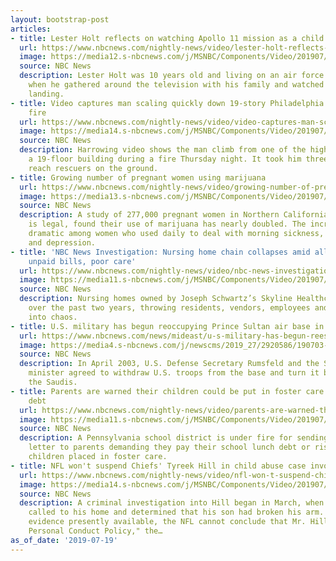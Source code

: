 ```yaml
---
layout: bootstrap-post
articles:
- title: Lester Holt reflects on watching Apollo 11 mission as a child
  url: https://www.nbcnews.com/nightly-news/video/lester-holt-reflects-on-watching-apollo-11-mission-as-a-child-64182341767
  image: https://media12.s-nbcnews.com/j/MSNBC/Components/Video/201907/nn_lho_apollo_11_essay_190719_1920x1080.nbcnews-fp-1200-630.jpg
  source: NBC News
  description: Lester Holt was 10 years old and living on an air force base in Alaska
    when he gathered around the television with his family and watched the first lunar
    landing.
- title: Video captures man scaling quickly down 19-story Philadelphia high-rise during
    fire
  url: https://www.nbcnews.com/nightly-news/video/video-captures-man-scaling-quickly-down-19-story-philadelphia-high-rise-during-fire-64181829765
  image: https://media14.s-nbcnews.com/j/MSNBC/Components/Video/201907/nn_ral_philly_high_rise_escape_190719_1920x1080.nbcnews-fp-1200-630.jpg
  source: NBC News
  description: Harrowing video shows the man climb from one of the higher floors of
    a 19-floor building during a fire Thursday night. It took him three minutes to
    reach rescuers on the ground.
- title: Growing number of pregnant women using marijuana
  url: https://www.nbcnews.com/nightly-news/video/growing-number-of-pregnant-women-using-marijuana-64181317754
  image: https://media13.s-nbcnews.com/j/MSNBC/Components/Video/201907/nn_mra_marijuana_use_and_pregnancy_190919_1920x1080.nbcnews-fp-1200-630.jpg
  source: NBC News
  description: A study of 277,000 pregnant women in Northern California, where weed
    is legal, found their use of marijuana has nearly doubled. The increase was especially
    dramatic among women who used daily to deal with morning sickness, migraines,
    and depression.
- title: 'NBC News Investigation: Nursing home chain collapses amid allegations of
    unpaid bills, poor care'
  url: https://www.nbcnews.com/nightly-news/video/nbc-news-investigation-nursing-home-chain-collapses-amid-allegations-of-unpaid-bills-poor-care-64181829714
  image: https://media11.s-nbcnews.com/j/MSNBC/Components/Video/201907/nn_sgo_nbc_news_investigates_nursing_homes_190919_1920x1080.nbcnews-fp-1200-630.jpg
  source: NBC News
  description: Nursing homes owned by Joseph Schwartz’s Skyline Healthcare have collapsed
    over the past two years, throwing residents, vendors, employees and state officials
    into chaos.
- title: U.S. military has begun reoccupying Prince Sultan air base in Saudi Arabia
  url: https://www.nbcnews.com/news/mideast/u-s-military-has-begun-reestablishing-air-base-inside-saudi-n1031916
  image: https://media4.s-nbcnews.com/j/newscms/2019_27/2920586/190703-saudi-air-base-mn-1130_3ee9aabede42b218a4c2e1e717268e31.nbcnews-fp-1200-630.jpg
  source: NBC News
  description: In April 2003, U.S. Defense Secretary Rumsfeld and the Saudi defense
    minister agreed to withdraw U.S. troops from the base and turn it back over to
    the Saudis.
- title: Parents are warned their children could be put in foster care over lunch
    debt
  url: https://www.nbcnews.com/nightly-news/video/parents-are-warned-their-children-could-be-put-in-foster-care-over-lunch-debt-64179269989
  image: https://media11.s-nbcnews.com/j/MSNBC/Components/Video/201907/nn_mal_pa_school_lunch_bills_foster_care_threat_190919_1920x1080.nbcnews-fp-1200-630.jpg
  source: NBC News
  description: A Pennsylvania school district is under fire for sending a threatening
    letter to parents demanding they pay their school lunch debt or risk having their
    children placed in foster care.
- title: NFL won't suspend Chiefs' Tyreek Hill in child abuse case involving son
  url: https://www.nbcnews.com/nightly-news/video/nfl-won-t-suspend-chiefs-tyreek-hill-in-child-abuse-case-involving-son-64181317644
  image: https://media14.s-nbcnews.com/j/MSNBC/Components/Video/201907/nn_mch_nfl_tyreek_hill_controversy_no_suspension_190919_1920x1080.nbcnews-fp-1200-630.jpg
  source: NBC News
  description: A criminal investigation into Hill began in March, when police were
    called to his home and determined that his son had broken his arm. "Based on the
    evidence presently available, the NFL cannot conclude that Mr. Hill violated the
    Personal Conduct Policy," the…
as_of_date: '2019-07-19'
---
```



